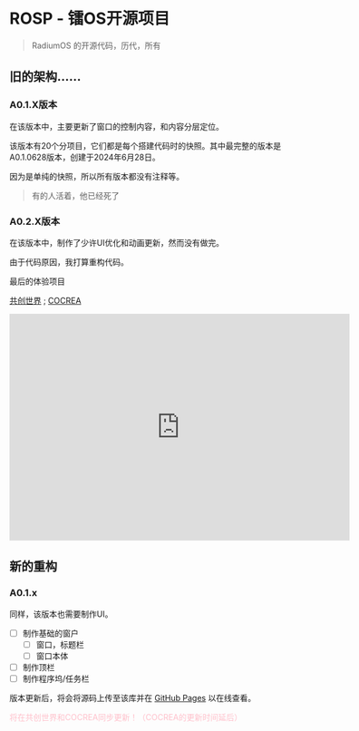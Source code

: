 # ROSP - 镭OS开源项目
> RadiumOS 的开源代码，历代，所有

## 旧的架构……

### A0.1.X版本

在该版本中，主要更新了窗口的控制内容，和内容分层定位。

该版本有20个分项目，它们都是每个搭建代码时的快照。其中最完整的版本是A0.1.0628版本，创建于2024年6月28日。

因为是单纯的快照，所以所有版本都没有注释等。

> 有的人活着，他已经死了

### A0.2.X版本

在该版本中，制作了少许UI优化和动画更新，然而没有做完。

由于代码原因，我打算重构代码。

最后的体验项目

[共创世界](https://www.ccw.site/detail/6654acbdd2694c0af571bd7a) ; [COCREA](https://cocrea.world/@LanwyWriteXU/RadiumOS)

<iframe
      width="600px"
      height="400px"
      src="https://www.ccw.site/embed?id=6654acbdd2694c0af571bd7a&type=player"
      title="RadiumOS - Cyberexplorer - 共创世界(ccw.site) - Scratch、游戏、动画、漫画、小说、编程创作社区"
      frameBorder="0"
      allow="accelerometer; autoplay; clipboard-write; encrypted-media; gyroscope; picture-in-picture; web-share"
      allowFullScreen
      scrolling="no"
    ></iframe>

## 新的重构

### A0.1.x

同样，该版本也需要制作UI。

- [ ] 制作基础的窗户
  - [ ] 窗口，标题栏
  - [ ] 窗口本体
- [ ] 制作顶栏
- [ ] 制作程序坞/任务栏

版本更新后，将会将源码上传至该库并在 [GitHub Pages](https://radium.extendser.top) 以在线查看。

<font color = pink>将在共创世界和COCREA同步更新！（COCREA的更新时间延后）</font>